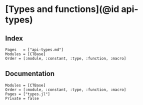 # [Types and functions](@id api-types)

## Index

```@index
Pages   = ["api-types.md"]
Modules = [CTBase]
Order = [:module, :constant, :type, :function, :macro]
```

## Documentation

```@autodocs
Modules = [CTBase]
Order = [:module, :constant, :type, :function, :macro]
Pages = ["types.jl"]
Private = false
```
